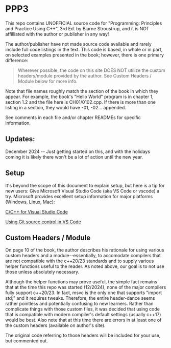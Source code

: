 # PPP3

This repo contains UNOFFICIAL source code for "Programming: Principles and Practice Using C++", 3rd Ed. by Bjarne Stroustrup, and it is NOT affilliated with the author or publisher in any way!

The author/publisher have not made source code available and rarely include full code listings in the text.  This code is based, in whole or in part, on selected examples presented in the book; however, there is one primary difference:

>   Wherever possible, the code on this site DOES NOT utilize the custom headers/module provided by the author.  See Custom Headers / Module below for more info.

Note that file names roughly match the section of the book in which they appear.  For example, the book's "Hello World" program is in chapter 1, section 1.2 and the file here is CH01/0102.cpp.  If there is more than one listing in a section, they would have -01, -02... appended.

See comments in each file and/or chapter READMEs for specific information.

## Updates:

December 2024 -- Just getting started on this, and with the holidays coming it is likely there won't be a lot of action until the new year.

## Setup

It's beyond the scope of this document to explain setup, but here is a tip for new users:  Give Microsoft Visual Studio Code (aka VS Code or vscode) a try.  Microsoft provides excellent setup information for major platforms (Windows, Linux, Mac):

[C/C++ for Visual Studio Code](https://code.visualstudio.com/docs/languages/cpp)

[Using Git source control in VS Code](https://code.visualstudio.com/docs/sourcecontrol/overview)

## Custom Headers / Module

On page 10 of the book, the author describes his rationale for using various custom headers and a module--essentially, to accomodate compilers that are not compatible with the c++20/23 standards and to supply various helper functions useful to the reader.  As noted above, our goal is to not use those unless absolutely necessary.

Although the helper functions may prove useful, the simple fact remains that at the time this repo was started (12/2024), none of the major compilers fully support c++20/23.  In fact, msvc is the only one that supports "import std;" and it requires tweaks.  Therefore, the entire header-dance seems rather pointless and potentially confusing to new learners.  Rather than complicate things with those custom files, it was decided that using code that is compatible with modern compiler's default settings (usually c++17) would be best.  Also note that at this time there are errors in at least one of the custom headers (available on author's site).

The original code referring to those headers will be included for your use, but commented out.
